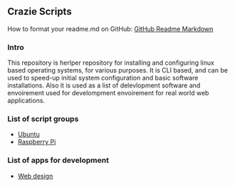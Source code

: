 ## Crazie Scripts

How to format your readme.md on GitHub: [GitHub Readme Markdown](https://guides.github.com/features/mastering-markdown/)

### Intro

This repository is herlper repository for installing and configuring linux based operating systems, for various purposes.
It is CLI based, and can be used to speed-up initial system configuration and basic software installations. Also it is used as a list of
delevlopment software and envoirement used for develompment envoirement for real world web applications.

### List of script groups

- [Ubuntu](https://github.com/crazieNephilim/crazie_scripts/blob/master/ubuntu_scripts/README_UBUNTU.md)
- [Raspberry Pi](https://github.com/crazieNephilim/crazie_scripts/blob/master/raspberry_scripts/README_RBPI.md)

### List of apps for development

- [Web design](https://github.com/crazieNephilim/crazie_scripts/blob/master/LOA.MD)
